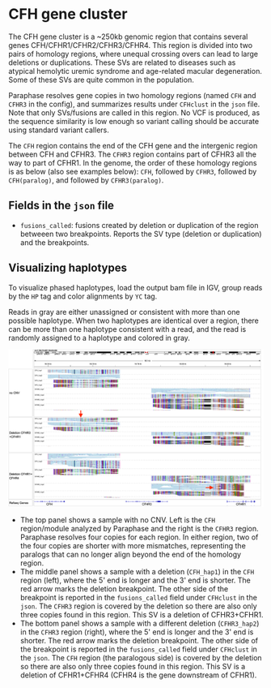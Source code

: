 # CFH gene cluster

The CFH gene cluster is a ~250kb genomic region that contains several genes CFH/CFHR1/CFHR2/CFHR3/CFHR4. This region is divided into two pairs of homology regions, where unequal crossing overs can lead to large deletions or duplications. These SVs are related to diseases such as atypical hemolytic uremic syndrome and age-related macular degeneration. Some of these SVs are quite common in the population. 

Paraphase resolves gene copies in two homology regions (named `CFH` and `CFHR3` in the config), and summarizes results under `CFHclust` in the `json` file. Note that only SVs/fusions are called in this region. No VCF is produced, as the sequence similarity is low enough so variant calling should be accurate using standard variant callers.

The `CFH` region contains the end of the CFH gene and the intergenic region between CFH and CFHR3. The `CFHR3` region contains part of CFHR3 all the way to part of CFHR1. In the genome, the order of these homology regions is as below (also see examples below):
`CFH`, followed by `CFHR3`, followed by `CFH(paralog)`, and followed by `CFHR3(paralog)`.

## Fields in the `json` file

- `fusions_called`: fusions created by deletion or duplication of the region betweeen two breakpoints. Reports the SV type (deletion or duplication) and the breakpoints.

## Visualizing haplotypes

To visualize phased haplotypes, load the output bam file in IGV, group reads by the `HP` tag and color alignments by `YC` tag. 

Reads in gray are either unassigned or consistent with more than one possible haplotype. When two haplotypes are identical over a region, there can be more than one haplotype consistent with a read, and the read is randomly assigned to a haplotype and colored in gray. 

![CFH example](figures/CFH.png)

- The top panel shows a sample with no CNV. Left is the `CFH` region/module analyzed by Paraphase and the right is the `CFHR3` region. Paraphase resolves four copies for each region. In either region, two of the four copies are shorter with more mismatches, representing the paralogs that can no longer align beyond the end of the homology region.
- The middle panel shows a sample with a deletion (`CFH_hap1`) in the `CFH` region (left), where the 5' end is longer and the 3' end is shorter. The red arrow marks the deletion breakpoint. The other side of the breakpoint is reported in the `fusions_called` field under `CFHclust` in the `json`. The `CFHR3` region is covered by the deletion so there are also only three copies found in this region. This SV is a deletion of CFHR3+CFHR1.
- The bottom panel shows a sample with a different deletion (`CFHR3_hap2`) in the `CFHR3` region (right), where the 5' end is longer and the 3' end is shorter. The red arrow marks the deletion breakpoint. The other side of the breakpoint is reported in the `fusions_called` field under `CFHclust` in the `json`. The `CFH` region (the paralogous side) is covered by the deletion so there are also only three copies found in this region. This SV is a deletion of CFHR1+CFHR4 (CFHR4 is the gene downstream of CFHR1).

